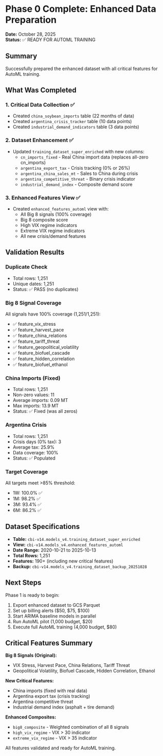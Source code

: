 # Phase 0 Complete: Enhanced Data Preparation

**Date:** October 28, 2025  
**Status:** ✅ READY FOR AUTOML TRAINING

## Summary

Successfully prepared the enhanced dataset with all critical features for AutoML training.

## What Was Completed

### 1. Critical Data Collection ✅
- Created `china_soybean_imports` table (22 months of data)
- Created `argentina_crisis_tracker` table (10 data points)
- Created `industrial_demand_indicators` table (3 data points)

### 2. Dataset Enhancement ✅  
- Updated `training_dataset_super_enriched` with new columns:
  - `cn_imports_fixed` - Real China import data (replaces all-zero cn_imports)
  - `argentina_export_tax` - Crisis tracking (0% or 26%)
  - `argentina_china_sales_mt` - Sales to China during crisis
  - `argentina_competitive_threat` - Binary crisis indicator
  - `industrial_demand_index` - Composite demand score

### 3. Enhanced Features View ✅
- Created `enhanced_features_automl` view with:
  - All Big 8 signals (100% coverage)
  - Big 8 composite score
  - High VIX regime indicators
  - Extreme VIX regime indicators
  - All new crisis/demand features

## Validation Results

### Duplicate Check
- Total rows: 1,251
- Unique dates: 1,251
- Status: ✅ PASS (no duplicates)

### Big 8 Signal Coverage
All signals have 100% coverage (1,251/1,251):
- ✅ feature_vix_stress
- ✅ feature_harvest_pace
- ✅ feature_china_relations
- ✅ feature_tariff_threat
- ✅ feature_geopolitical_volatility
- ✅ feature_biofuel_cascade
- ✅ feature_hidden_correlation
- ✅ feature_biofuel_ethanol

### China Imports (Fixed)
- Total rows: 1,251
- Non-zero values: 11
- Average imports: 0.09 MT
- Max imports: 13.9 MT
- Status: ✅ Fixed (was all zeros)

### Argentina Crisis
- Total rows: 1,251
- Crisis days (0% tax): 3
- Average tax: 25.9%
- Data coverage: 100%
- Status: ✅ Populated

### Target Coverage
All targets meet >85% threshold:
- 1W: 100.0% ✅
- 1M: 98.2% ✅
- 3M: 93.4% ✅
- 6M: 86.2% ✅

## Dataset Specifications

- **Table:** `cbi-v14.models_v4.training_dataset_super_enriched`
- **View:** `cbi-v14.models_v4.enhanced_features_automl`
- **Date Range:** 2020-10-21 to 2025-10-13
- **Total Rows:** 1,251
- **Features:** 190+ (including new critical features)
- **Backup:** `cbi-v14.models_v4.training_dataset_backup_20251028`

## Next Steps

Phase 1 is ready to begin:
1. Export enhanced dataset to GCS Parquet
2. Set up billing alerts ($50, $75, $100)
3. Start ARIMA baseline models in parallel
4. Run AutoML pilot (1,000 budget, $20)
5. Execute full AutoML training (4,000 budget, $80)

## Critical Features Summary

**Big 8 Signals (Original):**
- VIX Stress, Harvest Pace, China Relations, Tariff Threat
- Geopolitical Volatility, Biofuel Cascade, Hidden Correlation, Ethanol

**New Critical Features:**
- China imports (fixed with real data)
- Argentina export tax (crisis tracking)
- Argentina competitive threat
- Industrial demand index (asphalt + tire demand)

**Enhanced Composites:**
- `big8_composite` - Weighted combination of all 8 signals
- `high_vix_regime` - VIX > 30 indicator
- `extreme_vix_regime` - VIX > 35 indicator

All features validated and ready for AutoML training.





